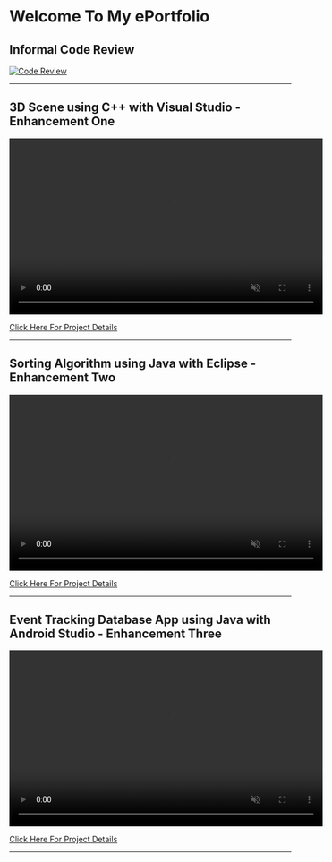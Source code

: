 # Welcome To My ePortfolio

## Informal Code Review
[![Code Review](https://img.youtube.com/vi/yvcHImLN97k/maxresdefault.jpg)](https://www.youtube.com/watch?v=yvcHImLN97k)


***
## 3D Scene using C++ with Visual Studio - Enhancement One

<video width="560" height="315" controls loop="" muted = "" autoplay="">
  <source src="https://github.com/melcian404/melcian404.github.io/raw/refs/heads/main/docs/assets/3Dvid.mp4">
</video>



[Click Here For Project Details](https://github.com/melcian404/CPP-3D-Scene)

***

## Sorting Algorithm using Java with Eclipse - Enhancement Two

<video width="560" height="315" controls loop="" muted = "" autoplay="">
  <source src="https://github.com/melcian404/melcian404.github.io/raw/refs/heads/main/docs/assets/Algorithm.mp4">
</video>



[Click Here For Project Details](https://github.com/melcian404/Java-Sorting-Algorithm)


***
## Event Tracking Database App using Java with Android Studio - Enhancement Three

<video width="560" height="315" controls loop="" muted = "" autoplay="">
  <source src="https://github.com/melcian404/melcian404.github.io/raw/refs/heads/main/docs/assets/SignUpDatabase.mp4">
</video>

[Click Here For Project Details](https://github.com/melcian404/Java-Event-Track)

***
